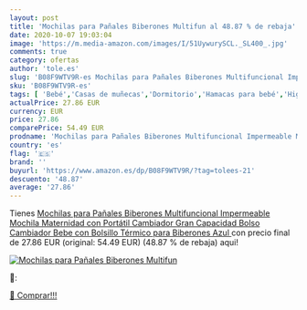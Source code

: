 ```yaml
---
layout: post
title: 'Mochilas para Pañales Biberones Multifun al 48.87 % de rebaja'
date: 2020-10-07 19:03:04
image: 'https://m.media-amazon.com/images/I/51UywurySCL._SL400_.jpg'
comments: true
category: ofertas
author: 'tole.es'
slug: 'B08F9WTV9R-es Mochilas para Pañales Biberones Multifuncional Impermeable...'
sku: 'B08F9WTV9R-es'
tags: [ 'Bebé','Casas de muñecas','Dormitorio','Hamacas para bebé','Higiene','Higiene y cuidado','Hogar y cocina','Juguetes','Juguetes y juegos','Kits de higiene','Moldes y bandejas para hielo','Muebles para bebé','Muñecas y accesorios','Seguridad','Utensilios de bar','Utensilios de cocina','Vigilabebés','bebe','biberones','pañales', ]
actualPrice: 27.86 EUR
currency: EUR
price: 27.86
comparePrice: 54.49 EUR
prodname: 'Mochilas para Pañales Biberones Multifuncional Impermeable Mochila Maternidad con Portátil Cambiador Gran Capacidad Bolso Cambiador Bebe con Bolsillo Térmico para Biberones  Azul '
country: 'es'
flag: '🇪🇸'
brand: ''
buyurl: 'https://www.amazon.es/dp/B08F9WTV9R/?tag=tolees-21'
descuento: '48.87'
average: '27.86'
---
```


Tienes [Mochilas para Pañales Biberones Multifuncional Impermeable Mochila Maternidad con Portátil Cambiador Gran Capacidad Bolso Cambiador Bebe con Bolsillo Térmico para Biberones  Azul ](https://www.amazon.es/dp/B08F9WTV9R/?tag=tolees-21) con precio final de  27.86 EUR (original: 54.49 EUR) (48.87 %  de rebaja) aqui!

[![Mochilas para Pañales Biberones Multifun](https://m.media-amazon.com/images/I/51UywurySCL._SL400_.jpg)](https://www.amazon.es/dp/B08F9WTV9R/?tag=tolees-21)

🔎:


[🛒 Comprar!!!](https://www.amazon.es/dp/B08F9WTV9R/?tag=tolees-21)
